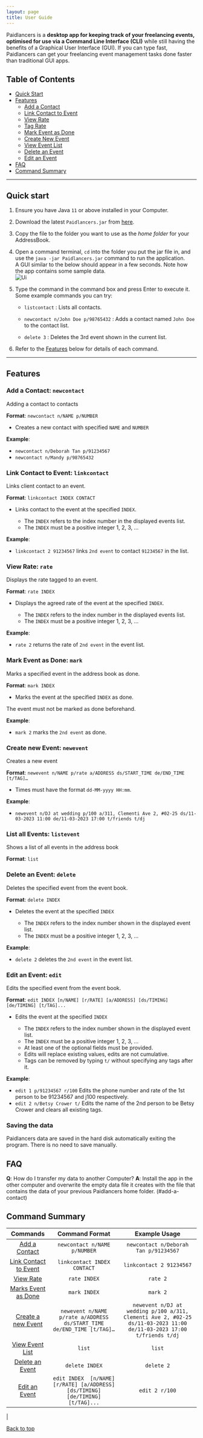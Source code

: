 ```yaml
---
layout: page
title: User Guide
---
```


Paidlancers is a **desktop app for keeping track of your freelancing events, optimised for use via a Command Line Interface (CLI)** while still having the benefits of a Graphical User Interface (GUI). If you can type fast, Paidlancers can get your freelancing event management tasks done faster than traditional GUI apps.

## Table of Contents
- [Quick Start](#quick-start)
- [Features](#features)
  * [Add a Contact](#add-a-contact)
  <!-- * [View Contact List](#list-all-contacts) -->
  * [Link Contact to Event](#link-contact-to-event)
  * [View Rate](#view-rate)
  * [Tag Rate](#tag-rate)
  * [Mark Event as Done](#mark-event)
  * [Create New Event](#create-new-event)
  * [View Event List](#list-all-events)
  * [Delete an Event](#delete-an-event)
  * [Edit an Event](#edit-an-event)
- [FAQ](#faq)
- [Command Summary](#command-summary)

--------------------------------------------------------------------------------------------------------------------

## Quick start

1. Ensure you have Java `11` or above installed in your Computer.

1. Download the latest `Paidlancers.jar` from [here](https://github.com/AY2223S2-CS2103T-T11-3/tp/releases).

1. Copy the file to the folder you want to use as the _home folder_ for your AddressBook.

1. Open a command terminal, `cd` into the folder you put the jar file in, and use the `java -jar Paidlancers.jar` command to run the application.<br>
   A GUI similar to the below should appear in a few seconds. Note how the app contains some sample data.<br>
   ![Ui](images/Ui.png)

1. Type the command in the command box and press Enter to execute it.
   Some example commands you can try:

   * `listcontact` : Lists all contacts.

   * `newcontact n/John Doe p/98765432` : Adds a contact named `John Doe` to the contact list.

   * `delete 3` : Deletes the 3rd event shown in the current list.

1. Refer to the [Features](#features) below for details of each command.

--------------------------------------------------------------------------------------------------------------------

## Features

### Add a Contact: `newcontact` <a id = "add-a-contact"></a>

Adding a contact to contacts

**Format**: `newcontact n/NAME p/NUMBER`

- Creates a new contact with specified `NAME` and `NUMBER`


**Example**:
- `newcontact n/Deborah Tan p/91234567`
- `newcontact n/Mandy p/98765432`

<!-- ### List all Contacts: `listcontact` <a id = "list-all-contacts"></a>

Displays all contacts saved in a list

**Format**: `listcontact` -->
### Link Contact to Event: `linkcontact` <a id = "link-contact-to-event"></a>

Links client contact to an event.

**Format**: `linkcontact INDEX CONTACT`

- Links contact to the event at the specified `INDEX`.

  - The `INDEX` refers to the index number in the displayed events list.
  - The `INDEX` must be a positive integer 1, 2, 3, …​

**Example**:
- `linkcontact 2 91234567` links `2nd event` to contact `91234567` in the list.


### View Rate: `rate` <a id = "view-rate"></a>

Displays the rate tagged to an event.

**Format**: `rate INDEX`

- Displays the agreed rate of the event at the specified `INDEX`.

  - The `INDEX` refers to the index number in the displayed events list.
  - The `INDEX` must be a positive integer 1, 2, 3, …​

**Example**:
- `rate 2` returns the rate of `2nd event` in the event list.


<!-- ### Tag Rate: `newrate` <a id = "tag-rate"></a>

Tags a rate to an event.

**Format**: `newrate INDEX AMOUNT`

- Adds a specified rate, `AMOUNT`, to an event at the specified `INDEX`.

  - The `INDEX` refers to the index number in the displayed events list.
  - The `INDEX` must be a positive integer 1, 2, 3, …​

**Example**:
- `newrate 2 100` adds the rate of `100` to the `2nd event` in the event list. -->


### Mark Event as Done: `mark` <a id = "mark-event"></a>

Marks a specified event in the address book as done.

**Format**: `mark INDEX`

- Marks the event at the specified `INDEX` as done.

The event must not be marked as done beforehand.

**Example**:
- `mark 2` marks the `2nd event` as done.

### Create new Event: `newevent` <a id = "create-new-event"></a>

Creates a new event

**Format**: `newevent n/NAME p/rate a/ADDRESS ds/START_TIME de/END_TIME [t/TAG]…​`

- Times must have the format `dd-MM-yyyy HH:mm`.

**Example**:
- `newevent n/DJ at wedding p/100 a/311, Clementi Ave 2, #02-25 ds/11-03-2023 11:00 de/11-03-2023 17:00 t/friends t/dj`

### List all Events: `listevent` <a id = "list-all-events"></a>

Shows a list of all events in the address book

**Format**: `list`


### Delete an Event: `delete` <a id = "delete-an-event"></a>

Deletes the specified event from the event book.

**Format**: `delete INDEX`

- Deletes the event at the specified `INDEX`

  - The `INDEX` refers to the index number shown in the displayed event list.
  - The `INDEX` must be a positive integer 1, 2, 3, …​

**Example**:
  - `delete 2` deletes the `2nd event` in the event list.

### Edit an Event: `edit` <a id = "edit-an-event"></a>

Edits the specified event from the event book.

**Format**: `edit INDEX [n/NAME] [r/RATE] [a/ADDRESS] [ds/TIMING] [de/TIMING] [t/TAG]...`

- Edits the event at the specified `INDEX`

  - The `INDEX` refers to the index number shown in the displayed event list.
  - The `INDEX` must be a positive integer 1, 2, 3, …​
  - At least one of the optional fields must be provided.
  - Edits will replace existing values, edits are not cumulative.
  - Tags can be removed by typing `t/` without specifying any tags after it.

**Example**:
  - `edit 1 p/91234567 r/100` Edits the phone number and rate of the 1st person to be 91234567 and j100 respectively.
  - `edit 2 n/Betsy Crower t/` Edits the name of the 2nd person to be Betsy Crower and clears all existing tags.

### Saving the data

Paidlancers data are saved in the hard disk automatically exiting the program. There is no need to save manually.

## FAQ

**Q**: How do I transfer my data to another Computer?
**A**: Install the app in the other computer and overwrite the empty data file it creates with the file that contains the data of your previous Paidlancers home folder.
(#add-a-contact)

## Command Summary
|                    Commands                     |               Command Format                |                                Example Usage                                |
|:-----------------------------------------------:|:-------------------------------------------:|:---------------------------------------------------------------------------:|
|         [Add a Contact](#add-a-contact)         |        `newcontact n/NAME p/NUMBER`         |                    `newcontact n/Deborah Tan p/91234567`                    |
| [Link Contact to Event](#link-contact-to-event) |            `linkcontact INDEX CONTACT`             |                              `linkcontact 2 91234567`                              |
|             [View Rate](#view-rate)             |                `rate INDEX`                 |                                  `rate 2`                                   |
|       [Marks Event as Done](#mark-event)        |                `mark INDEX`                 |                                  `mark 2`                                   |
|     [Create a new Event](#create-new-event)     |               `newevent n/NAME p/rate a/ADDRESS ds/START_TIME de/END_TIME [t/TAG]…`               |                             `newevent n/DJ at wedding p/100 a/311, Clementi Ave 2, #02-25 ds/11-03-2023 11:00 de/11-03-2023 17:00 t/friends t/dj`                  
|       [View Event List](#list-all-events)       |                 `list`                 |                                 `list`                                 |
|       [Delete an Event](#delete-an-event)       |               `delete INDEX`               |                               `delete 2`                               |
|       [Edit an Event](#edit-an-event)       |               `edit INDEX  [n/NAME] [r/RATE] [a/ADDRESS] [ds/TIMING] [de/TIMING] [t/TAG]...`               |                               `edit 2 r/100`                               |
|

[Back to top](#)
